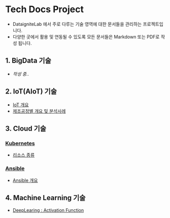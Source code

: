 # Tech Docs Project
* DataigniteLab 에서 주로 다루는 기술 영역에 대한 문서들을 관리하는 프로젝트입니다.
* 다양한 곳에서 활용 및 연동될 수 있도록 모든 문서들은 Markdown 또는 PDF로 작성 됩니다.


## 1. BigData 기술
* _작성 중.._

## 2. IoT(AIoT) 기술

* [IoT 개요](https://github.com/dataignitelab/cloud_docs/blob/main/AIoT/01.IoT_개요.md)    
* [제조공정별 개요 및 분석사례](https://github.com/dataignitelab/cloud_docs/blob/main/Manufacturing_Process/)


## 3. Cloud 기술

### [Kubernetes](https://github.com/dataignitelab/tech_docs/blob/main/cloud/kubernetes/)
* [리소스 종류](https://github.com/dataignitelab/tech_docs/blob/main/cloud/kubernetes/Resource.md)

### [Ansible](https://github.com/dataignitelab/tech_docs/blob/main/cloud/ansible)
* [Ansible 개요](https://github.com/dataignitelab/tech_docs/blob/main/cloud/ansible/01_ansible_개요.md)


## 4. Machine Learning 기술
* [DeepLearing : Activation Function](Machine_Learning/Activation_function.md)
